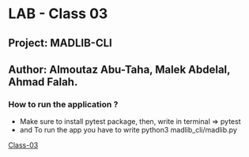 # LAB - Class 03

## Project: MADLIB-CLI

## Author: Almoutaz Abu-Taha, Malek Abdelal, Ahmad Falah.

### How to run the application ?
- Make sure to install pytest package, then, write in terminal => pytest
- and To run the app you have to write python3 madlib_cli/madlib.py


[Class-03](https://github.com/MutazAbutaha/madlib-cli)